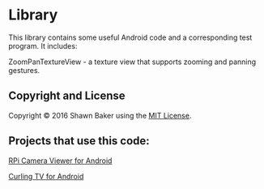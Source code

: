 # Library

This library contains some useful Android code and a corresponding test program. It includes:

ZoomPanTextureView - a texture view that supports zooming and panning gestures.

## Copyright and License

Copyright &copy; 2016 Shawn Baker using the [MIT License](https://opensource.org/licenses/MIT).

## Projects that use this code:

[RPi Camera Viewer for Android](https://github.com/ShawnBaker/RPiCameraViewer)

[Curling TV for Android](https://github.com/ShawnBaker/CurlingTV)
